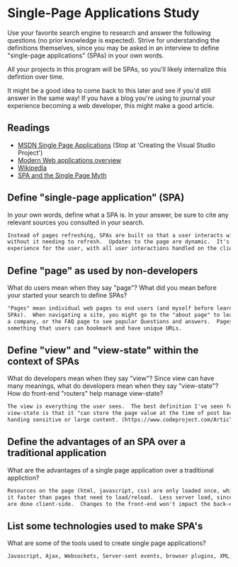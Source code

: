 # Single-Page Applications Study

Use your favorite search engine to research and answer the following questions
(no prior knowledge is expected). Strive for understanding the definitions
themselves, since you may be asked in an interview to define "single-page
applications" (SPAs) in your own words.

All your projects in this program will be SPAs, so you'll likely internalize
this defintion over time.

It might be a good idea to come back to this later and see if you'd still answer
in the same way! If you have a blog you're using to journal your experience
becoming a web developer, this might make a good article.

## Readings

-   [MSDN Single Page Applications](https://msdn.microsoft.com/en-us/magazine/dn463786.aspx) (Stop at 'Creating the Visual Studio Project')
-   [Modern Web applications overview](http://singlepageappbook.com/goal.html)
-   [Wikipedia](https://en.wikipedia.org/wiki/Single-page_application)
-   [SPA and the Single Page Myth](https://johnpapa.net/pageinspa/)

## Define "single-page application" (SPA)

In your own words, define what a SPA is. In your answer, be sure to cite any
relevant sources you consulted in your search.

```md
Instead of pages refreshing, SPAs are built so that a user interacts with that page
without it needing to refresh.  Updates to the page are dynamic.  It's a better
experience for the user, with all user interactions handled on the client side.
```

## Define "page" as used by non-developers

What do users mean when they say "page"? What did you mean before your started
your search to define SPAs?

```md
"Pages" mean individual web pages to end users (and myself before learning about
SPAs).  When navigating a site, you might go to the "about page" to learn more about
a company, or the FAQ page to see popular Questions and answers.  Pages are
something that users can bookmark and have unique URLs.
```

## Define "view" and "view-state" within the context of SPAs

What do developers mean when they say "view"? Since view can have many meanings,
what do developers mean when they say "view-state"? How do front-end "routers"
help manage view-state?

```md
The view is everything the user sees.  The best definition I've seen for
view-state is that it "can store the page value at the time of post back (Sending and Receiving information from Server) of your page."  You shouldn't use view state when
handing sensitive or large content. (https://www.codeproject.com/Articles/31344/Beginner-s-Guide-To-View-State)  Routers allow the user to navigate/interact with what they see on the screen.
```

## Define the advantages of an SPA over a traditional application

What are the advantages of a single page application over a traditional appliction?

```md
Resources on the page (html, javascript, css) are only loaded once, which makes
it faster than pages that need to load/reload.  Less server load, since ineractions
are done client-side.  Changes to the front-end won't impact the back-end (and vice versa).
```

## List some technologies used to make SPA's

What are some of the tools used to create single page applications?

```md
Javascript, Ajax, Websockets, Server-sent events, browser plugins, XML, JSON.
```
